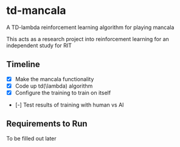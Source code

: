 # td-mancala
A TD-lambda reinforcement learning algorithm for playing mancala

This acts as a research project into reinforcement learning for an independent study for RIT

## Timeline
- [X] Make the mancala functionality
- [X] Code up td(\lambda) algorithm
- [X] Configure the training to train on itself
- [-] Test results of training with human vs AI

## Requirements to Run
To be filled out later
